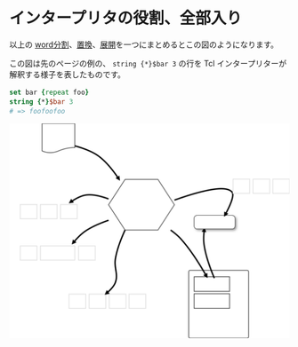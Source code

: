 # インタープリタの役割、全部入り

以上の [word分割](./word_breaking_and_quoting.md)、[置換](./substitution.md)、[展開](./arg_expansion.md)を一つにまとめるとこの図のようになります。

この図は先のページの例の、 `string {*}$bar 3` の行を Tcl インタープリターが
解釈する様子を表したものです。

```tcl
set bar {repeat foo}
string {*}$bar 3
# => foofoofoo
```


![](img/tcl_overall.svg)
